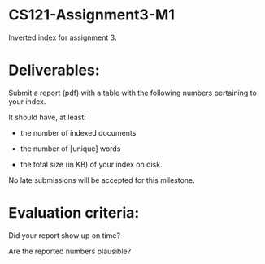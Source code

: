 # CS121-Assignment3-M1
Inverted index for assignment 3.

# Deliverables: 
Submit a report (pdf) with a table with the following numbers pertaining to your index. 

It should have, at least: 

 - the number of indexed documents

 - the number of [unique] words 

 - the total size (in KB) of your index on disk.

No late submissions will be accepted for this milestone.

# Evaluation criteria:

Did your report show up on time?

Are the reported numbers plausible?

